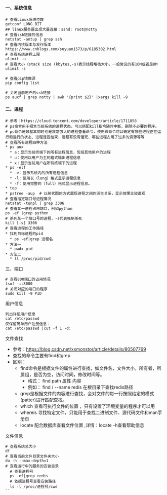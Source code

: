 #### 一、系统信息
```
# 查看Linux系统位数
getconf LONG_BIT
## linux服务器出现大量连接：sshd: root@notty
# 查看ssh链接的信息
netstat -antup | grep ssh
# 查看内核版本与发行版本
https://www.cnblogs.com/suyuan1573/p/6185302.html
# 查看系统进程上限
ulimit -u
# 查看大小（stack size (kbytes,-s)表示线程堆栈大小，一般常见的有10M或者是8M
ulimit -s

# 查看pip镜像源
pip config list

# 关闭当前用户的ssh链接
ps auxf | grep notty | awk '{print $2}' |xargs kill -9
```

#### 二、进程
```
# 参考：https://cloud.tencent.com/developer/article/1711858
# ps命令用于报告当前系统的进程状态。可以搭配kill指令随时中断、删除不必要的程序。
# ps命令是最基本同时也是非常强大的进程查看命令，使用该命令可以确定有哪些进程正在运行和运行的状态、进程是否结束、进程有没有僵死、哪些进程占用了过多的资源等等
# 查看所有进程四种方法
* ps aux
  * a：显示当前终端下的所有进程信息，包括其他用户的进程
  * u：使用以用户为主的格式输出进程信息
  * x：显示当前用户在所有终端下的进程
* ps -elf
  * -e：显示系统内的所有进程信息
  * -l：使用长（long）格式显示进程信息
  * -f：使用完整的（full）格式显示进程信息。
* top
* pstree -aup  # 以树状图的方式展现进程之间的派生关系，显示效果比较直观
# 查看指定端口号进程情况
netstat -tunpl | grep 3306
# 查看某一进程占用端口，例如python
ps -ef |grep python
# 杀死某一个端口号的进程，-s代表强制杀死
kill [-s] 3306
# 查看进程的工作路径
* 找到目标进程的pid
  * ps -ef|grep 进程名
* 方法一
  * pwdx pid
* 方法二
  * ll /proc/pid/cwd
```

三、端口
```
# 查看800端口的占用情况
lsof -i:8000
# 关闭对应的端口的程序
sudo kill -9 PID
```

用户信息
```
列出详细用户信息
cat /etc/passwd
仅保留简单用户注册信息：
cat /etc/passwd |cut -f 1 -d:
```

文件查找
* 参考：https://blog.csdn.net/xxmonstor/article/details/80507769
* 查找的命令主要有find和grep
* 区别：
  * find命令是根据文件的属性进行查找，如文件名，文件大小，所有者，所属组，是否为空，访问时间，修改时间等。
    * 格式： find path 属性 内容
    * 例如： find / --name redis 在根目录下查找redis路径
  * grep是根据文件的内容进行查找，会对文件的每一行按照给定的模式(patter)进行匹配查找。
  * which       查看可执行文件的位置 ，只有设置了环境变量的程序才可以用
  * whereis    寻找特定文件，只能用于查找二进制文件、源代码文件和man手册页
  * locate       配合数据库查看文件位置 ,详情：locate -h查看帮助信息

文件信息
```
# 查看系统总大小
df
# 查看当前文件目录文件夹大小
du -h --max-depth=1
# 查看运行中的服务的安装目录
  # 查看进程号
  ps -ef|grep redis
  # 依据进程号查看安装路径
  ls -l /proc/进程号/cwd
``